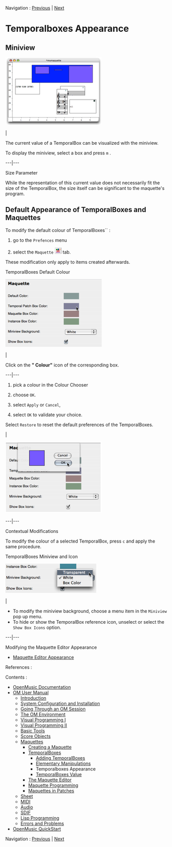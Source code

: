 Navigation : [Previous](elementary "page précédente\(Elementary
Manipulations\)") | [Next](TempValues "page
suivante\(TemporalBoxes Value\)")


# Temporalboxes Appearance

## Miniview

[![](../res/miniviews1_1.png)](../res/miniviews1.png "Cliquez pour agrandir")

|

The current value of a TemporalBox can be visualized with the miniview.

To display the miniview, select a box and press `m` .  
  
---|---  
  
Size Parameter

While the representation of this current value does not necessarily fit the
size of the TemporalBox, the size itself can be significant to the maquette's
program.

## Default Appearance of TemporalBoxes and Maquettes

To modify the default colour of TemporalBoxes`` :

  1. go to the `Prefences` menu

  2. select the `Maquette` ![](../res/maq_icon.png) tab.

These modification only apply to items created afterwards.

TemporalBoxes Default Colour

![](../res/defcol1.png)

|

Click on the **" Colour"**  icon of the corresponding box.  
  
---|---  
  
  1. pick a colour in the Colour Chooser

  2. choose `OK`. 

  3. select `Apply` or `Cancel`, 

  4. select `OK` to validate your choice.

Select `Restore` to reset the default preferences of the TemporalBoxes.

|

![](../res/defcol4.png)  
  
---|---  
  
Contextual Modifications

To modify the colour of a selected TemporalBox, press `c` and apply the same
procedure.

TemporalBoxes Miniview and Icon

![](../res/mini.png)

|

  * To modify the miniview background, choose a menu item in the `Miniview` pop up menu.
  * To hide or show the TemporalBox reference icon, unselect or select the `Show Box Icons` option. 

  
  
---|---  
  
Modifying the Maquette Editor Appearance

  * [Maquette Editor Appearance](EditorAppearance)

References :

Contents :

  * [OpenMusic Documentation](OM-Documentation)
  * [OM User Manual](OM-User-Manual)
    * [Introduction](00-Contents)
    * [System Configuration and Installation](Installation)
    * [Going Through an OM Session](Goingthrough)
    * [The OM Environment](Environment)
    * [Visual Programming I](BasicVisualProgramming)
    * [Visual Programming II](AdvancedVisualProgramming)
    * [Basic Tools](BasicObjects)
    * [Score Objects](ScoreObjects)
    * [Maquettes](Maquettes)
      * [Creating a Maquette](Maquette)
      * [TemporalBoxes](TemporalBoxes)
        * [Adding TemporalBoxes](AddingTempbox)
        * [Elementary Manipulations](elementary)
        * Temporalboxes Appearance
        * [TemporalBoxes Value](TempValues)
      * [The Maquette Editor](Editor)
      * [Maquette Programming](Programming%20Maquette)
      * [Maquettes in Patches](Maquettes%20in%20Patches)
    * [Sheet](Sheet)
    * [MIDI](MIDI)
    * [Audio](Audio)
    * [SDIF](SDIF)
    * [Lisp Programming](Lisp)
    * [Errors and Problems](errors)
  * [OpenMusic QuickStart](QuickStart-Chapters)

Navigation : [Previous](elementary "page précédente\(Elementary
Manipulations\)") | [Next](TempValues "page
suivante\(TemporalBoxes Value\)")

